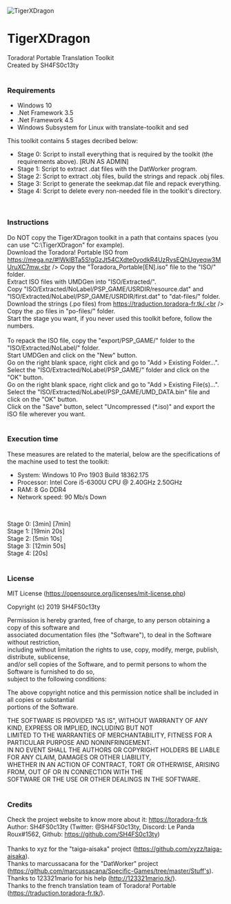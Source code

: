 ![TigerXDragon](https://i.ibb.co/XtP134w/Tiger-XDragon.jpg)
# TigerXDragon
Toradora! Portable Translation Toolkit<br />
Created by SH4FS0c13ty
<br />
<br />

### Requirements

 - Windows 10
 - .Net Framework 3.5
 - .Net Framework 4.5
 - Windows Subsystem for Linux with translate-toolkit and sed


This toolkit contains 5 stages decribed below:
 - Stage 0: Script to install everything that is required by the toolkit (the requirements above). [RUN AS ADMIN]
 - Stage 1: Script to extract .dat files with the DatWorker program.
 - Stage 2: Script to extract .obj files, build the strings and repack .obj files.
 - Stage 3: Script to generate the seekmap.dat file and repack everything.
 - Stage 4: Script to delete every non-needed file in the toolkit's directory.
<br />



### Instructions

Do NOT copy the TigerXDragon toolkit in a path that contains spaces (you can use "C:\TigerXDragon\" for example).<br />
Download the Toradora! Portable ISO from https://mega.nz/#!WkIBTa5S!gGzJt54CXdte0yodkR4UzRvsEQhUqyeqw3MUruXC7mw.<br />
Copy the "Toradora_Portable[EN].iso" file to the "ISO/" folder.<br />
Extract ISO files with UMDGen into "ISO\/Extracted/".<br />
Copy "ISO/Extracted/NoLabel/PSP_GAME/USRDIR/resource.dat" and "ISO/Extracted/NoLabel/PSP_GAME/USRDIR/first.dat" to "dat-files/" folder.<br />
Download the strings (.po files) from https://traduction.toradora-fr.tk/.<br />
Copy the .po files in "po-files/" folder.<br />
Start the stage you want, if you never used this toolkit before, follow the numbers.<br />
<br />
To repack the ISO file, copy the "export/PSP_GAME/" folder to the "ISO/Extracted/NoLabel/" folder.<br />
Start UMDGen and click on the "New" button.<br />
Go on the right blank space, right click and go to "Add > Existing Folder...".<br />
Select the "ISO/Extracted/NoLabel/PSP_GAME/" folder and click on the "OK" button.<br />
Go on the right blank space, right click and go to "Add > Existing File(s)...".<br />
Select the "ISO/Extracted/NoLabel/PSP_GAME/UMD_DATA.bin" file and click on the "OK" button.<br />
Click on the "Save" button, select "Uncompressed (\*.iso)" and export the ISO file wherever you want.<br />
<br />



### Execution time

These measures are related to the material, below are the 
specifications of the machine used to test the toolkit:<br />

 - System: Windows 10 Pro 1903 Build 18362.175
 - Processor: Intel Core i5-6300U CPU @ 2.40GHz 2.50GHz
 - RAM: 8 Go DDR4
 - Network speed: 90 Mb/s Down
<br />

Stage 0: [3min] [7min]<br />
Stage 1: [19min 20s]<br />
Stage 2: [5min 10s]<br />
Stage 3: [12min 50s]<br />
Stage 4: [20s]<br />
<br />



### License

MIT License (https://opensource.org/licenses/mit-license.php)<br />

Copyright (c) 2019 SH4FS0c13ty<br />

Permission is hereby granted, free of charge, to any person obtaining a copy of this software and<br />
associated documentation files (the "Software"), to deal in the Software without restriction,<br />
including without limitation the rights to use, copy, modify, merge, publish, distribute, sublicense,<br />
and/or sell copies of the Software, and to permit persons to whom the Software is furnished to do so,<br />
subject to the following conditions:<br />

The above copyright notice and this permission notice shall be included in all copies or substantial<br />
portions of the Software.<br />

THE SOFTWARE IS PROVIDED "AS IS", WITHOUT WARRANTY OF ANY KIND, EXPRESS OR IMPLIED, INCLUDING BUT NOT<br />
LIMITED TO THE WARRANTIES OF MERCHANTABILITY, FITNESS FOR A PARTICULAR PURPOSE AND NONINFRINGEMENT.<br />
IN NO EVENT SHALL THE AUTHORS OR COPYRIGHT HOLDERS BE LIABLE FOR ANY CLAIM, DAMAGES OR OTHER LIABILITY,<br />
WHETHER IN AN ACTION OF CONTRACT, TORT OR OTHERWISE, ARISING FROM, OUT OF OR IN CONNECTION WITH THE<br />
SOFTWARE OR THE USE OR OTHER DEALINGS IN THE SOFTWARE.<br />
<br />



### Credits

Check the project website to know more about it: https://toradora-fr.tk<br />
Author: SH4FS0c13ty (Twitter: @SH4FS0c13ty, Discord: Le Panda Roux#1562, Github: https://github.com/SH4FS0c13ty)<br />
<br />
Thanks to xyz for the "taiga-aisaka" project (https://github.com/xyzz/taiga-aisaka).<br />
Thanks to marcussacana for the "DatWorker" project (https://github.com/marcussacana/Specific-Games/tree/master/Stuff's).<br />
Thanks to 123321mario for his help (http://123321mario.tk/).<br />
Thanks to the french translation team of Toradora! Portable (https://traduction.toradora-fr.tk/).<br />
